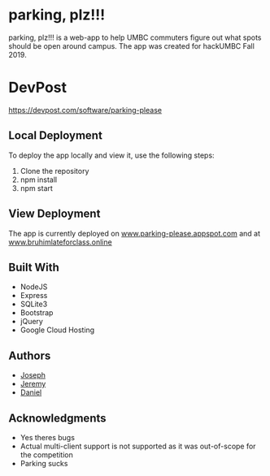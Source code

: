 # parking, plz!!!

parking, plz!!! is a web-app to help UMBC commuters figure out what spots should be open around campus. The app was created for hackUMBC Fall 2019.

# DevPost
https://devpost.com/software/parking-please

## Local Deployment

To deploy the app locally and view it, use the following steps:
1. Clone the repository
2. npm install
3. npm start

## View Deployment

The app is currently deployed on www.parking-please.appspot.com and at www.bruhimlateforclass.online


## Built With

* NodeJS
* Express
* SQLite3
* Bootstrap
* jQuery
* Google Cloud Hosting

## Authors

* [Joseph](https://github.com/JosephVSN)
* [Jeremy](https://github.com/jeschbach819)
* [Daniel](https://github.com/droh1)

## Acknowledgments

* Yes theres bugs
* Actual multi-client support is not supported as it was out-of-scope for the competition
* Parking sucks
